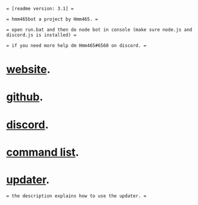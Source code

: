 ```asciidoc
= [readme version: 3.1] =

= hmm465bot a project by Hmm465. =

= open run.bat and then do node bot in console (make sure node.js and discord.js is installed) = 

= if you need more help dm Hmm465#6560 on discord. =
```

# [website](https://hmm465.github.io/hmm465bot/).

# [github](https://github.com/Hmm465/hmm465bot).

# [discord](https://hmm465.weebly.com/discord.html).

# [command list](https://raw.githubusercontent.com/Hmm465/hmm465bot/master/commandlist.txt).

# [updater](https://github.com/Hmm465/hmm465bot/releases).

```asciidoc
= the description explains how to use the updater. =
```

